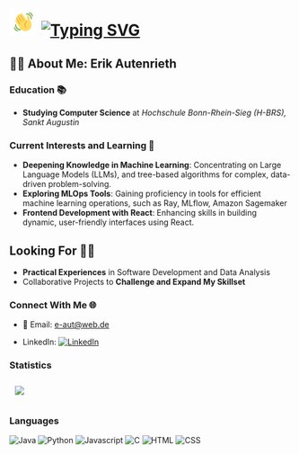 # <img src="wave.gif" width="50px"> [![Typing SVG](https://readme-typing-svg.herokuapp.com?color=%2336BCF7&size=21&lines=Hello+and+welcome+to+my+profile)](https://git.io/typing-svg)

## 👨‍💻 About Me: Erik Autenrieth


### Education 📚
- **Studying Computer Science** at *Hochschule Bonn-Rhein-Sieg (H-BRS), Sankt Augustin*

### Current Interests and Learning 🌟
- **Deepening Knowledge in Machine Learning**: Concentrating on Large Language Models (LLMs), and tree-based algorithms for complex, data-driven problem-solving.
- **Exploring MLOps Tools**: Gaining proficiency in tools for efficient machine learning operations, such as Ray, MLflow, Amazon Sagemaker
- **Frontend Development with React**: Enhancing skills in building dynamic, user-friendly interfaces using React.

## Looking For 🕵️‍♂️
- **Practical Experiences** in Software Development and Data Analysis
- Collaborative Projects to **Challenge and Expand My Skillset**

### Connect With Me 🌐
- 📧 Email: [e-aut@web.de](mailto:e-aut@web.de)

  
- LinkedIn: [![LinkedIn](https://img.shields.io/badge/-Erik_Autenrieth-blue?style=flat&logo=LinkedIn&logoColor=white)](https://www.linkedin.com/in/erik-autenrieth-b603a114a/)





### Statistics 
<!--
<a href="https://github.com/Datamics-Webinar">
  <img align="center" src="https://github-readme-stats.vercel.app/api?username=mastercheef&show_icons=true&theme=dark" />
</a>
[![Top Langs](https://github-readme-stats.vercel.app/api/top-langs/?username=mastercheef&theme=dark)](https://github.com/mastercheef/github-readme-stats)
   <p align="center">
   <!-- https://github.com/anuraghazra/github-readme-stats#deploy-on-your-own-vercel-instance 


  
  <div style="display: flex; justify-content: center;">
  <div style="flex: 1; padding: 10px;">
    <a href="#">
      <img src="https://github-readme-stats.vercel.app/api?username=ErikAutenrieth&count_private=true&show_icons=true&theme=prussian">
    </a>
  </div>
 </div>
  -->
<div style="flex: 1; padding: 10px;">
    <a href="#">
      <img src="https://github-readme-stats.vercel.app/api/top-langs/?username=ErikAutenrieth&layout=compact&theme=prussian&langs_count=1000">
    </a>
  </div>

 



### Languages
 
 
 <p align="left">
  <img height="50px" src="https://www.crosssoft.de/wp-content/uploads/2019/03/java-icon.png" title="Java">
  <img height="50px" src="https://cdn3.iconfinder.com/data/icons/logos-and-brands-adobe/512/267_Python-512.png" title="Python">
  <img height="50px" src="https://icon-library.com/images/javascript-icon-png/javascript-icon-png-23.jpg" title="Javascript">
  <img height="50px" src="https://cdn.icon-icons.com/icons2/2415/PNG/512/c_original_logo_icon_146611.png" title="C">
  <img height="50px" src="https://cdn.pixabay.com/photo/2017/08/05/11/16/logo-2582748_960_720.png" title="HTML">
  <img height="50px" src="https://cdn.pixabay.com/photo/2017/08/05/11/16/logo-2582747_960_720.png" title="CSS">
 </p>


<!--
![Snake animation](https://github.com/AdrianoEscarabote/AdrianoEscarabote/blob/output/github-contribution-grid-snake.svg)


<!--
[![Top Langs](https://github-readme-stats.vercel.app/api/top-langs/?username=mastercheef&layout=compact)](https://github.com/mastercheef/github-readme-stats)
-->

<!--
**Mastercheef/Mastercheef** is a ✨ _special_ ✨ repository because its `README.md` (this file) appears on your GitHub profile.

Here are some ideas to get you started:

- 🔭 I’m currently working on ...
- 🌱 I’m currently learning ...
- 👯 I’m looking to collaborate on ...
- 🤔 I’m looking for help with ...
- 💬 Ask me about ...
- 📫 How to reach me: ...
- 😄 Pronouns: ...
- ⚡ Fun fact: ...
-->
